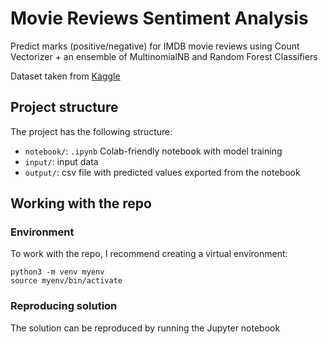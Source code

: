 # Movie Reviews Sentiment Analysis

Predict marks (positive/negative) for IMDB movie reviews using Count Vectorizer + an ensemble of MultinomialNB and Random Forest Classifiers

Dataset taken from [Kaggle](https://www.kaggle.com/competitions/word2vec-nlp-tutorial/overview)

## Project structure

The project has the following structure:
- `notebook/`: `.ipynb` Colab-friendly notebook with model training
- `input/`: input data
- `output/`: csv file with predicted values exported from the notebook


## Working with the repo

### Environment

To work with the repo, I recommend creating a virtual environment:
```
python3 -m venv myenv
source myenv/bin/activate
```

### Reproducing solution

The solution can be reproduced by running the Jupyter notebook
